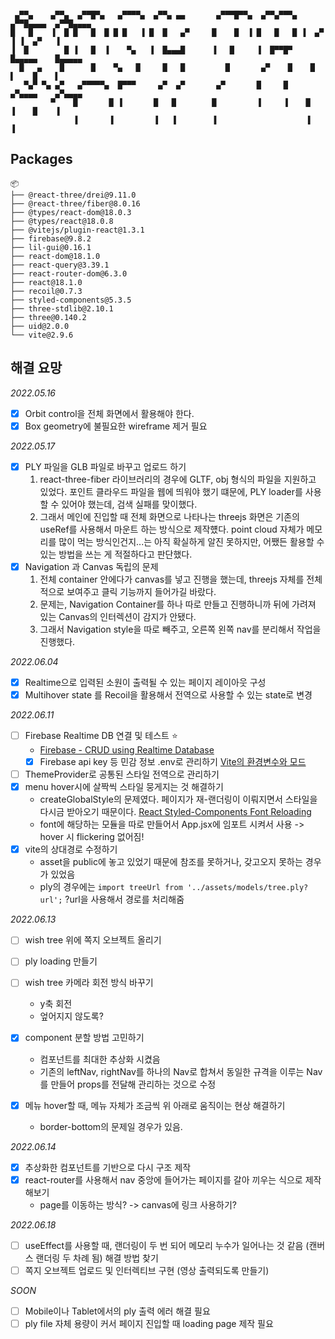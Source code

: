 ```

 ▄▀▀▄    ▄▀▀▄  ▄▀▀█▀▄   ▄▀▀▀▀▄  ▄▀▀▄ ▄▄       ▄▀▀▀█▀▀▄  ▄▀▀▄▀▀▀▄  ▄▀▀█▄▄▄▄  ▄▀▀█▄▄▄▄
█   █    ▐  █ █   █  █ █ █   ▐ █  █   ▄▀     █    █  ▐ █   █   █ ▐  ▄▀   ▐ ▐  ▄▀   ▐
▐  █        █ ▐   █  ▐    ▀▄   ▐  █▄▄▄█      ▐   █     ▐  █▀▀█▀    █▄▄▄▄▄    █▄▄▄▄▄
  █   ▄    █      █    ▀▄   █     █   █         █       ▄▀    █    █    ▌    █    ▌
   ▀▄▀ ▀▄ ▄▀   ▄▀▀▀▀▀▄  █▀▀▀     ▄▀  ▄▀       ▄▀       █     █    ▄▀▄▄▄▄    ▄▀▄▄▄▄
         ▀    █       █ ▐       █   █        █         ▐     ▐    █    ▐    █    ▐
              ▐       ▐         ▐   ▐        ▐                    ▐         ▐

```

## Packages

```
📦
├── @react-three/drei@9.11.0
├── @react-three/fiber@8.0.16
├── @types/react-dom@18.0.3
├── @types/react@18.0.8
├── @vitejs/plugin-react@1.3.1
├── firebase@9.8.2
├── lil-gui@0.16.1
├── react-dom@18.1.0
├── react-query@3.39.1
├── react-router-dom@6.3.0
├── react@18.1.0
├── recoil@0.7.3
├── styled-components@5.3.5
├── three-stdlib@2.10.1
├── three@0.140.2
├── uid@2.0.0
└── vite@2.9.6
```

## 해결 요망

_2022.05.16_

- [x] Orbit control을 전체 화면에서 활용해야 한다.
- [x] Box geometry에 불필요한 wireframe 제거 필요

_2022.05.17_

- [x] PLY 파일을 GLB 파일로 바꾸고 업로드 하기
  1. react-three-fiber 라이브러리의 경우에 GLTF, obj 형식의 파일을 지원하고 있었다. 포인트 클라우드 파일을 웹에 띄워야 했기 떄문에, PLY loader를 사용할 수 있어야 했는데, 검색 실패를 맞이했다.
  2. 그래서 메인에 진입할 때 전체 화면으로 나타나는 threejs 화면은 기존의 useRef를 사용해서 마운트 하는 방식으로 제작헀다. point cloud 자체가 메모리를 많이 먹는 방식인건지...는 아직 확실하게 알진 못하지만, 어쨌든 활용할 수 있는 방법을 쓰는 게 적절하다고 판단했다.
- [x] Navigation 과 Canvas 독립의 문제
  1. 전체 container 안에다가 canvas를 넣고 진행을 했는데, threejs 자체를 전체적으로 보여주고 클릭 기능까지 들어가길 바랐다.
  2. 문제는, Navigation Container를 하나 따로 만들고 진행하니까 뒤에 가려져 있는 Canvas의 인터렉션이 감지가 안됐다.
  3. 그래서 Navigation style을 따로 빼주고, 오른쪽 왼쪽 nav를 분리해서 작업을 진행했다.

_2022.06.04_

- [x] Realtime으로 입력된 소원이 출력될 수 있는 페이지 레이아웃 구성
- [x] Multihover state 를 Recoil을 활용해서 전역으로 사용할 수 있는 state로 변경

_2022.06.11_

- [ ] Firebase Realtime DB 연결 및 테스트 ⭐️
  - [Firebase - CRUD using Realtime Database](https://youtu.be/azdwN_4IDKA)
  - [x] Firebase api key 등 민감 정보 .env로 관리하기 [Vite의 환경변수와 모드](https://vitejs-kr.github.io/guide/env-and-mode.html#env-variables)
- [ ] ThemeProvider로 공통된 스타일 전역으로 관리하기
- [x] menu hover시에 살짝씩 스타일 뭉게지는 것 해결하기
  - createGlobalStyle의 문제였다. 페이지가 재-랜더링이 이뤄지면서 스타일을 다시금 받아오기 때문이다. [React Styled-Components Font Reloading](https://ryublock.tistory.com/37)
  - font에 해당하는 모듈을 따로 만들어서 App.jsx에 임포트 시켜서 사용 -> hover 시 flickering 없어짐!
- [x] vite의 상대경로 수정하기
  - asset을 public에 놓고 있었기 때문에 참조를 못하거나, 갖고오지 못하는 경우가 있었음
  - ply의 경우에는 `import treeUrl from '../assets/models/tree.ply?url';` ?url을 사용해서 경로를 처리해줌

_2022.06.13_

- [ ] wish tree 위에 쪽지 오브젝트 올리기
- [ ] ply loading 만들기
- [ ] wish tree 카메라 회전 방식 바꾸기
  - y축 회전
  - 엎어지지 않도록?
- [x] component 분할 방법 고민하기

  - 컴포넌트를 최대한 추상화 시켰음
  - 기존의 leftNav, rightNav를 하나의 Nav로 합쳐서 동일한 규격을 이루는 Nav를 만들어 props를 전달해 관리하는 것으로 수정

- [x] 메뉴 hover할 때, 메뉴 자체가 조금씩 위 아래로 움직이는 현상 해결하기

  - border-bottom의 문제일 경우가 있음.

_2022.06.14_

- [x] 추상화한 컴포넌트를 기반으로 다시 구조 제작
- [x] react-router를 사용해서 nav 중앙에 들어가는 페이지를 갈아 끼우는 식으로 제작해보기
  - page를 이동하는 방식? -> canvas에 링크 사용하기?

_2022.06.18_

- [ ] useEffect를 사용할 때, 랜더링이 두 번 되어 메모리 누수가 일어나는 것 같음 (캔버스 랜더링 두 차례 됨) 해결 방법 찾기
- [ ] 쪽지 오브젝트 업로드 및 인터렉티브 구현 (영상 출력되도록 만들기)

_SOON_

- [ ] Mobile이나 Tablet에서의 ply 출력 에러 해결 필요
- [ ] ply file 자체 용량이 커서 페이지 진입할 때 loading page 제작 필요
